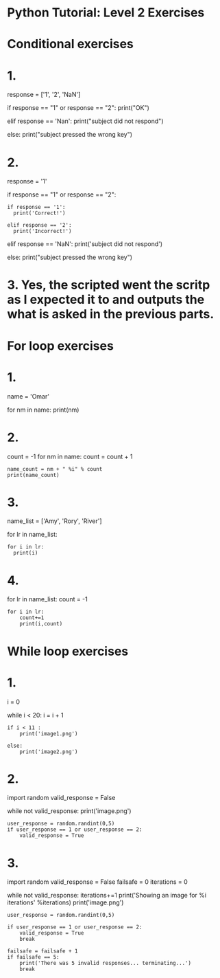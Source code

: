 # Python Tutorial: Level 2 Exercises
 
# Conditional exercises 

# 1. 
response = ['1', '2', 'NaN']

if response == "1" or response == "2":
   print("OK")
   
elif response == 'Nan':
  print("subject did not respond")
  
else:
  print("subject pressed the wrong key")

    
# 2. 
response = '1'

if response == "1" or response == "2":
  
    if response == '1':
      print('Correct!')
  
    elif response == '2':
      print('Incorrect!')

elif response == 'NaN':
    print('subject did not respond')

else:
    print("subject pressed the wrong key")

# 3. Yes,  the scripted went the scritp as I expected it to and outputs the what is asked in the previous parts. 


# For loop exercises

# 1. 

name = 'Omar'

for nm in name:
    print(nm)
    
# 2. 
count = -1 
for nm in name: 
    count = count + 1
    
    name_count = nm + " %i" % count
    print(name_count)
    
# 3. 

name_list = ['Amy', 'Rory', 'River']

for lr in name_list:

    for i in lr:
      print(i)
    
# 4. 

for lr in name_list:
    count = -1 

    for i in lr:
        count+=1
        print(i,count)
       
# While loop exercises
 
# 1. 
i = 0

while i < 20:
    i = i + 1
    
    if i < 11 :
        print('image1.png')
        
    else:
        print('image2.png')

# 2. 
import random
valid_response = False 

while not valid_response: 
    print('image.png')

    user_response = random.randint(0,5)
    if user_response == 1 or user_response == 2:
        valid_response = True

# 3. 

import random
valid_response = False 
failsafe = 0 
iterations = 0 

while not valid_response:
    iterations+=1
    print('Showing an image for %i iterations' %iterations)
    print('image.png')
    
    user_response = random.randint(0,5)
    
    if user_response == 1 or user_response == 2:
        valid_response = True
        break 
    
    failsafe = failsafe + 1
    if failsafe == 5:
        print('There was 5 invalid responses... terminating...')
        break 

